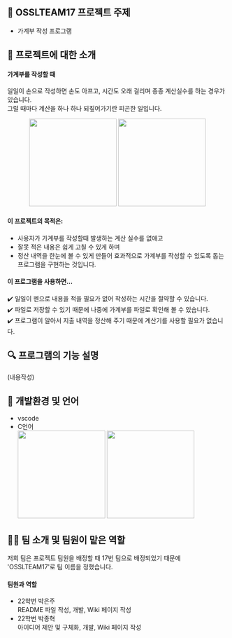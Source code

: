 ## 📝 OSSLTEAM17 프로젝트 주제
* 가계부 작성 프로그램   


## 📑 프로젝트에 대한 소개
#### 가계부를 작성할 때 
일일이 손으로 작성하면 손도 아프고, 시간도 오래 걸리며 종종 계산실수를 하는 경우가 있습니다.   
그럴 때마다 계산을 하나 하나 되짚어가기란 피곤한 일입니다.   
<p align="center"><img src="https://user-images.githubusercontent.com/130718231/236451369-57d7de84-af54-4387-b6fb-3a6876b56229.png" width="200" height="200"></img>
<img src="https://user-images.githubusercontent.com/130718231/236480169-3e4ec664-5424-4caa-8d45-415c0d8767da.png" width="200" height="200"></img></p>

#### 이 프로젝트의 목적은:   
* 사용자가 가계부를 작성할때 발생하는 계산 실수를 없애고
* 잘못 적은 내용은 쉽게 고칠 수 있게 하며
* 정산 내역을 한눈에 볼 수 있게 만들어 효과적으로 가계부를 작성할 수 있도록 돕는 프로그램을 구현하는 것입니다.

#### 이 프로그램을 사용하면...   
✔️ 일일이 펜으로 내용을 적을 필요가 없어 작성하는 시간을 절약할 수 있습니다.    
✔️ 파일로 저장할 수 있기 때문에 나중에 가계부를 파일로 확인해 볼 수 있습니다.     
✔️ 프로그램이 알아서 지출 내역을 정산해 주기 때문에 계산기를 사용할 필요가 없습니다.    


## 🔍 프로그램의 기능 설명
(내용작성)   

## 🔨 개발환경 및 언어
* vscode
* C언어  
<img src="https://user-images.githubusercontent.com/130718231/236453724-13d9f6fb-bf3c-42c1-a5d9-979a97304435.png" width="200" height="200"></img>
<img src="https://user-images.githubusercontent.com/130718231/236453858-5720957d-7ce5-4f9f-9ed6-320a020577a2.png" width="200" height="200"></img>


## 👤👤 팀 소개 및 팀원이 맡은 역할
저희 팀은 프로젝트 팀원을 배정할 때 17번 팀으로 배정되었기 때문에 'OSSLTEAM17'로 팀 이름을 정했습니다.        
#### 팀원과 역할 
 
  * 22학번 박은주  
   README 파일 작성, 개발, Wiki 페이지 작성  
  * 22학번 박종혁   
   아이디어 제안 및 구체화, 개발, Wiki 페이지 작성  
